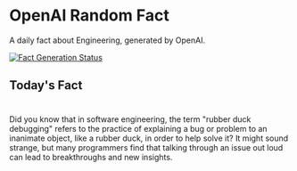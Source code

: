 
# OpenAI Random Fact
A daily fact about Engineering, generated by OpenAI.

[![Fact Generation Status](https://github.com/MarioVidoni/openai-daily-fact/actions/workflows/main.yml/badge.svg)](https://github.com/MarioVidoni/openai-daily-fact/actions/workflows/main.yml)

## Today's Fact
# 
Did you know that in software engineering, the term "rubber duck debugging" refers to the practice of explaining a bug or problem to an inanimate object, like a rubber duck, in order to help solve it? It might sound strange, but many programmers find that talking through an issue out loud can lead to breakthroughs and new insights.